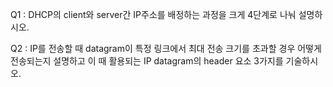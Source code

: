 Q1 : DHCP의 client와 server간 IP주소를 배정하는 과정을 크게 4단계로 나눠 설명하시오.



Q2 : IP를 전송할 때 datagram이 특정 링크에서 최대 전송 크기를 초과할 경우 어떻게 전송되는지 설명하고 이 때 활용되는 IP datagram의 header 요소 3가지를 기술하시오.